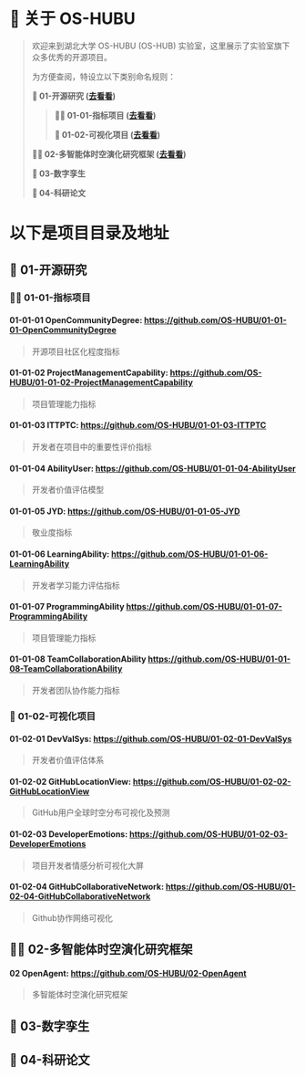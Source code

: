 # **🚩 关于 OS-HUBU**

> 欢迎来到湖北大学 OS-HUBU (OS-HUB) 实验室，这里展示了实验室旗下众多优秀的开源项目。
>
> 为方便查阅，特设立以下类别命名规则：
>
>**👋 01-开源研究 ([**去看看**](#01))**
> 
>>__🙋‍♀️ 01-01-指标项目 ([**去看看**](#0101))__
>>
>>__🌈 01-02-可视化项目 ([**去看看**](#0102))__
>>
>**👩‍💻 02-多智能体时空演化研究框架 ([**去看看**](#02))**
> 
>**🍿 03-数字孪生**
> 
>**🧙 04-科研论文**
> 

# 以下是项目目录及地址

## 👋 <span id="01">01-开源研究</span>
### 🙋‍♀️ <span id="0101">01-01-指标项目</span>

#### 01-01-01 OpenCommunityDegree: https://github.com/OS-HUBU/01-01-01-OpenCommunityDegree

> 开源项目社区化程度指标

#### 01-01-02 ProjectManagementCapability: https://github.com/OS-HUBU/01-01-02-ProjectManagementCapability

> 项目管理能力指标

#### 01-01-03 **ITTPTC**: https://github.com/OS-HUBU/01-01-03-ITTPTC

> 开发者在项目中的重要性评价指标

#### 01-01-04 AbilityUser: https://github.com/OS-HUBU/01-01-04-AbilityUser

> 开发者价值评估模型 

#### 01-01-05 JYD: https://github.com/OS-HUBU/01-01-05-JYD

> 敬业度指标

#### 01-01-06 LearningAbility: https://github.com/OS-HUBU/01-01-06-LearningAbility
>开发者学习能力评估指标

#### 01-01-07 ProgrammingAbility https://github.com/OS-HUBU/01-01-07-ProgrammingAbility
>项目管理能力指标

#### 01-01-08 TeamCollaborationAbility https://github.com/OS-HUBU/01-01-08-TeamCollaborationAbility
>开发者团队协作能力指标

### 🌈 <span id="0102">01-02-可视化项目</span>

#### 01-02-01 **DevValSys**: https://github.com/OS-HUBU/01-02-01-DevValSys
> 开发者价值评估体系

#### 01-02-02 **GitHubLocationView**: https://github.com/OS-HUBU/01-02-02-GitHubLocationView
> GitHub用户全球时空分布可视化及预测

#### 01-02-03 **DeveloperEmotions**: https://github.com/OS-HUBU/01-02-03-DeveloperEmotions
> 项目开发者情感分析可视化大屏

#### 01-02-04 **GitHubCollaborativeNetwork**: https://github.com/OS-HUBU/01-02-04-GitHubCollaborativeNetwork
> Github协作网络可视化

## 👩‍💻 <span id="02">02-多智能体时空演化研究框架</span>

#### 02 **OpenAgent**: https://github.com/OS-HUBU/02-OpenAgent

> 多智能体时空演化研究框架

## 🍿 03-数字孪生

## 🧙 04-科研论文
